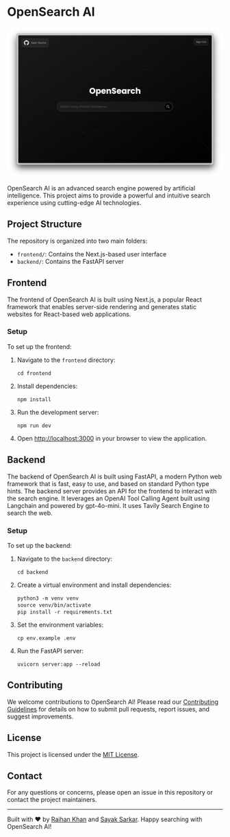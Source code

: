 # OpenSearch AI

![OpenSearch AI](assets/desktop.png)

OpenSearch AI is an advanced search engine powered by artificial intelligence. This project aims to provide a powerful and intuitive search experience using cutting-edge AI technologies.

## Project Structure

The repository is organized into two main folders:

- `frontend/`: Contains the Next.js-based user interface
- `backend/`: Contains the FastAPI server

## Frontend

The frontend of OpenSearch AI is built using Next.js, a popular React framework that enables server-side rendering and generates static websites for React-based web applications.

### Setup

To set up the frontend:

1. Navigate to the `frontend` directory:
   ```
   cd frontend
   ```

2. Install dependencies:
   ```
   npm install
   ```

3. Run the development server:
   ```
   npm run dev
   ```

4. Open [http://localhost:3000](http://localhost:3000) in your browser to view the application.

## Backend

The backend of OpenSearch AI is built using FastAPI, a modern Python web framework that is fast, easy to use, and based on standard Python type hints. The backend server provides an API for the frontend to interact with the search engine. It leverages an OpenAI Tool Calling Agent built using Langchain and powered by gpt-4o-mini. It uses Tavily Search Engine to search the web.

### Setup

To set up the backend:

1. Navigate to the `backend` directory:
   ```
   cd backend
   ```

2. Create a virtual environment and install dependencies:
   ```
   python3 -m venv venv
   source venv/bin/activate
   pip install -r requirements.txt
   ```

3. Set the environment variables:
   ```
   cp env.example .env
   ```

3. Run the FastAPI server:
   ```
   uvicorn server:app --reload
   ```

## Contributing

We welcome contributions to OpenSearch AI! Please read our [Contributing Guidelines](CONTRIBUTING.md) for details on how to submit pull requests, report issues, and suggest improvements.

## License

This project is licensed under the [MIT License](LICENSE).

## Contact

For any questions or concerns, please open an issue in this repository or contact the project maintainers.

---

Built with ❤️ by [Raihan Khan](https://raihankhan.dev/links) and [Sayak Sarkar](https://sayaksarkar.dev/). Happy searching with OpenSearch AI!